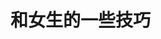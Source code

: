 <!--
 * @Author: LetMeFly
 * @Date: 2021-08-07 20:04:08
 * @LastEditors: LetMeFly
 * @LastEditTime: 2021-08-07 20:05:50
-->
# 和女生的一些技巧

